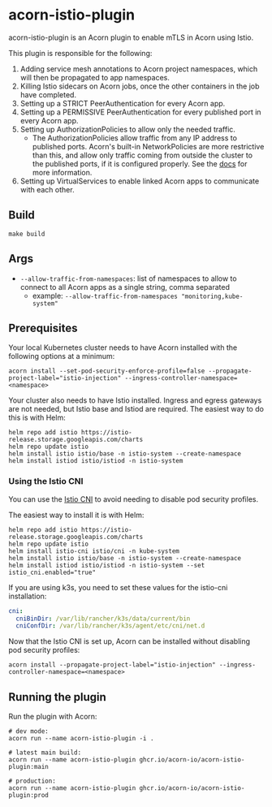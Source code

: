 # acorn-istio-plugin

acorn-istio-plugin is an Acorn plugin to enable mTLS in Acorn using Istio.

This plugin is responsible for the following:

1. Adding service mesh annotations to Acorn project namespaces, which will then be propagated to app namespaces.
1. Killing Istio sidecars on Acorn jobs, once the other containers in the job have completed.
1. Setting up a STRICT PeerAuthentication for every Acorn app.
1. Setting up a PERMISSIVE PeerAuthentication for every published port in every Acorn app.
1. Setting up AuthorizationPolicies to allow only the needed traffic.
   - The AuthorizationPolicies allow traffic from any IP address to published ports. Acorn's built-in NetworkPolicies are more restrictive than this, and allow only traffic coming from outside the cluster to the published ports, if it is configured properly. See the [docs](https://docs.acorn.io/next/installation/options#kubernetes-networkpolicies) for more information.
1. Setting up VirtualServices to enable linked Acorn apps to communicate with each other.

## Build

```shell
make build
```

## Args

- `--allow-traffic-from-namespaces`: list of namespaces to allow to connect to all Acorn apps as a single string, comma separated
  - example: `--allow-traffic-from-namespaces "monitoring,kube-system"`

## Prerequisites

Your local Kubernetes cluster needs to have Acorn installed with the following options at a minimum:

```shell
acorn install --set-pod-security-enforce-profile=false --propagate-project-label="istio-injection" --ingress-controller-namespace=<namespace>
```

Your cluster also needs to have Istio installed. Ingress and egress gateways are not needed, but Istio base and Istiod are required. The easiest way to do this is with Helm:

```shell
helm repo add istio https://istio-release.storage.googleapis.com/charts
helm repo update istio
helm install istio istio/base -n istio-system --create-namespace
helm install istiod istio/istiod -n istio-system
```

### Using the Istio CNI

You can use the [Istio CNI](https://istio.io/latest/docs/setup/additional-setup/cni/) to avoid needing to disable pod security profiles.

The easiest way to install it is with Helm:

```shell
helm repo add istio https://istio-release.storage.googleapis.com/charts
helm repo update istio
helm install istio-cni istio/cni -n kube-system
helm install istio istio/base -n istio-system --create-namespace
helm install istiod istio/istiod -n istio-system --set istio_cni.enabled="true"
```

If you are using k3s, you need to set these values for the istio-cni installation:

```yaml
cni:
  cniBinDir: /var/lib/rancher/k3s/data/current/bin
  cniConfDir: /var/lib/rancher/k3s/agent/etc/cni/net.d
```

Now that the Istio CNI is set up, Acorn can be installed without disabling pod security profiles:

```shell
acorn install --propagate-project-label="istio-injection" --ingress-controller-namespace=<namespace>
```

## Running the plugin

Run the plugin with Acorn:

```shell
# dev mode:
acorn run --name acorn-istio-plugin -i .

# latest main build:
acorn run --name acorn-istio-plugin ghcr.io/acorn-io/acorn-istio-plugin:main

# production:
acorn run --name acorn-istio-plugin ghcr.io/acorn-io/acorn-istio-plugin:prod
```
